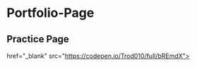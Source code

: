 # Portfolio-Page

<h2> Practice Page </h2>

<a> href="_blank" src="https://codepen.io/Trod010/full/bREmdX">
